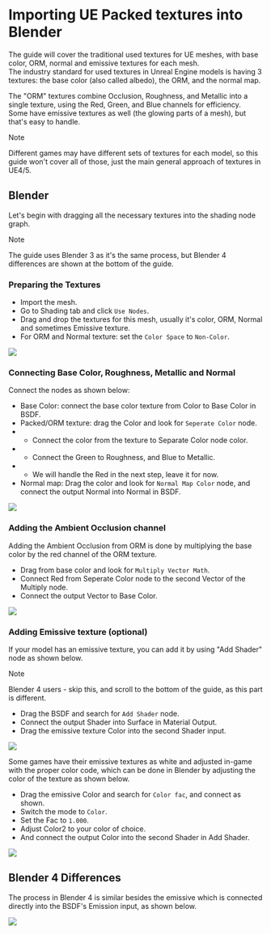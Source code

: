 # Importing UE Packed textures into Blender
The guide will cover the traditional used textures for UE meshes, with base color, ORM, normal and emissive textures for each mesh. <br>
The industry standard for used textures in Unreal Engine models is having 3 textures: the base color (also called albedo), the ORM, and the normal map.

The "ORM" textures combine Occlusion, Roughness, and Metallic into a single texture, using the Red, Green, and Blue channels for efficiency. <br>
Some have emissive textures as well (the glowing parts of a mesh), but that's easy to handle.

> [!NOTE]  
> Different games may have different sets of textures for each model, so this guide won't cover all of those, just the main general approach of textures in UE4/5.

## Blender
Let's begin with dragging all the necessary textures into the shading node graph.

> [!NOTE]  
> The guide uses Blender 3 as it's the same process, but Blender 4 differences are shown at the bottom of the guide.

### Preparing the Textures

- Import the mesh.
- Go to Shading tab and click `Use Nodes`.
- Drag and drop the textures for this mesh, usually it's color, ORM, Normal and sometimes Emissive texture.
- For ORM and Normal texture: set the `Color Space` to `Non-Color`.

![](/Media/ImportTexturesBlender/blenderTextures1.png)

### Connecting Base Color, Roughness, Metallic and Normal

Connect the nodes as shown below:
- Base Color: connect the base color texture from Color to Base Color in BSDF.
- Packed/ORM texture: drag the Color and look for `Seperate Color` node.
- - Connect the color from the texture to Separate Color node color.
- - Connect the Green to Roughness, and Blue to Metallic.
- - We will handle the Red in the next step, leave it for now.
- Normal map: Drag the color and look for `Normal Map Color` node, and connect the output Normal into Normal in BSDF.

![](/Media/ImportTexturesBlender/blenderTextures2.png)

### Adding the Ambient Occlusion channel
Adding the Ambient Occlusion from ORM is done by multiplying the base color by the red channel of the ORM texture.

- Drag from base color and look for `Multiply Vector Math`.
- Connect Red from Seperate Color node to the second Vector of the Multiply node.
- Connect the output Vector to Base Color.

![](/Media/ImportTexturesBlender/blenderTextures3.png)

### Adding Emissive texture (optional)
If your model has an emissive texture, you can add it by using "Add Shader" node as shown below.

> [!NOTE]  
> Blender 4 users - skip this, and scroll to the bottom of the guide, as this part is different.

- Drag the BSDF and search for `Add Shader` node.
- Connect the output Shader into Surface in Material Output.
- Drag the emissive texture Color into the second Shader input.

![](/Media/ImportTexturesBlender/blenderTextures4.png)

Some games have their emissive textures as white and adjusted in-game with the proper color code, which can be done in Blender by adjusting the color of the texture as shown below.

- Drag the emissive Color and search for `Color fac`, and connect as shown.
- Switch the mode to `Color`.
- Set the Fac to `1.000`.
- Adjust Color2 to your color of choice.
- And connect the output Color into the second Shader in Add Shader.

![](/Media/ImportTexturesBlender/blenderTextures5.png)

## Blender 4 Differences
The process in Blender 4 is similar besides the emissive which is connected directly into the BSDF's Emission input, as shown below.

![](/Media/ImportTexturesBlender/blender4Textures.png)